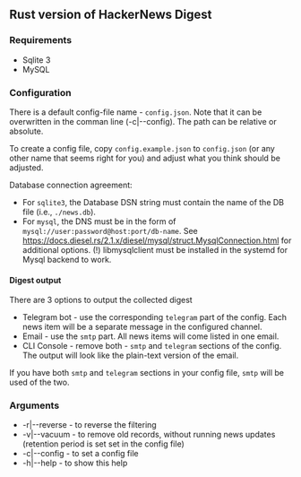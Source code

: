 ## Rust version of HackerNews Digest

### Requirements

* Sqlite 3
* MySQL

### Configuration

There is a default config-file name - `config.json`. Note that it can be overwritten in the comman line (-c|--config). The path can be relative or absolute.

To create a config file, copy `config.example.json` to `config.json` (or any other name that seems right for you) and adjust what you think should be adjusted.

Database connection agreement:

* For `sqlite3`, the Database DSN string must contain the name of the DB file (i.e., `./news.db`).
* For `mysql`, the DNS must be in the form of `mysql://user:password@host:port/db-name`. See https://docs.diesel.rs/2.1.x/diesel/mysql/struct.MysqlConnection.html for additional options. (!) libmysqlclient must be installed in the systemd for Mysql backend to work.

#### Digest output

There are 3 options to output the collected digest

* Telegram bot - use the corresponding `telegram` part of the config. Each news item will be a separate message in the configured channel.
* Email - use the `smtp` part. All news items will come listed in one email.
* CLI Console - remove both - `smtp` and `telegram` sections of the config. The output will look like the plain-text version of the email.

If you have both `smtp` and `telegram` sections in your config file, `smtp` will be used of the two.

### Arguments

* -r|--reverse - to reverse the filtering
* -v|--vacuum - to remove old records, without running news updates (retention period is set set in the config file)
* -c|--config - to set a config file
* -h|--help - to show this help
